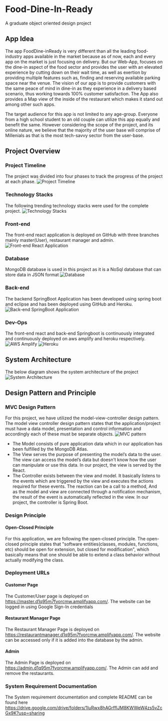 # Food-Dine-In-Ready
A graduate object oriented design project

## App Idea
The app FoodDine-inReady is very different than all the leading food-industry apps available in the market because as of now, each and every app on the market is just focusing on delivery. But our Web-App, focuses on the dine-in aspect of the food sector and provides the user with an elevated experience by cutting down on their wait time, as well as exertion by providing multiple features such as, finding and reserving available parking space near the venue. The vision of our app is to provide customers with the same peace of mind in dine-in as they experience in a delivery based scenario, thus working towards 100% customer satisfaction. The App also provides a Map view of the inside of the restaurant which makes it stand out among other such apps.

The target audience for this app is not limited to any age-group. Everyone from a high school student to an old couple can utilize this app equally and benefit the same. However considering the scope of the project, and its online nature, we believe that the majority of the user base will comprise of Millenials as that is the most tech-savvy sector from the user-base.

## Project Overview

### Project Timeline
The project was divided into four phases to track the progress of the project at each phase.
![Project Timeline](/public/powerpointSlides/timeline.PNG)

### Technology Stacks
The following trending technology stacks were used for the complete project.
![Technology Stacks](/public/powerpointSlides/stacks.PNG)

### Front-end
The front-end react application is deployed on GitHub with three branches mainly master(User), restaurant manager and admin.
![Front-end React Application](/public/powerpointSlides/front_end.PNG)

### Database
MongoDB database is used in this project as it is a NoSql database that can store data in JSON format
![Database](/public/powerpointSlides/database.PNG)

### Back-end
The backend SpringBoot Application has been developed using spring boot and eclipse and has been deployed using GitHub and Heroku.
![Back-end SpringBoot Application](/public/powerpointSlides/back_end.PNG)

### Dev-Ops
The front-end react and back-end Springboot is continuously integrated and continuously deployed on aws amplify and heroku respectively.
![AWS Amplify](/public/powerpointSlides/aws_amplify.PNG)
![Heroku](/public/powerpointSlides/heroku.PNG) 

## System Architecture
The below diagram shows the system architecture of the project
![System Architecture](/public/powerpointSlides/system_architecture.PNG)

## Design Pattern and Principle
### MVC Design Pattern
For this project, we have utilized the model-view-controller design pattern. The model view controller design pattern states that the application/project must have a data model, presentation and control information and accordingly each of these must be separate objects.
![MVC pattern](/public/powerpointSlides/mvc.PNG)
* The Model consists of pure application data which in our application has been fulfilled by the MongoDB Atlas.
* The View serves the purpose of presenting the model’s data to the user. The view can access the model’s data but doesn't know how the user can manipulate or use this data. In our project, the view is served by the React.
* The Controller exists between the view and model. It basically listens to the events which are triggered by the view and executes the actions required for these events. The reaction can be a call to a method, And as the model and view are connected through a notification mechanism, the result of the event is automatically reflected in the view. In our project, the controller is Spring Boot.

### Design Principle
#### Open-Closed Principle
For this application, we are following the open-closed principle. The open-closed principle states that "software entities(classes, modules, functions, etc) should be open for extension, but closed for modification", which basically means that one should be able to extend a class behavior without actually modifying the class.

### Deployment URLs
#### Customer Page
The Customer/User page is deployed on https://master.d1q95m7fvorcmw.amplifyapp.com/. The website can be logged in using Google Sign-In credentials

#### Restaurant Manager Page
The Restaurant Manager Page is deployed on https://restaurantmanager.d1q95m7fvorcmw.amplifyapp.com/. The website can be accessed only if it is added into the database by the admin.

#### Admin
The Admin Page is deployed on https://admin.d1q95m7fvorcmw.amplifyapp.com/. The Admin can add and remove the restaurants.

### System Requirement Documentation
The System requirement documentation and complete README can be found here https://drive.google.com/drive/folders/1IuRwx8hAGrffIJM8KWWeW4zs5vZcGx9K?usp=sharing 
